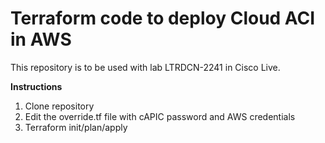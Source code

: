 # Terraform code to deploy Cloud ACI in AWS

This repository is to be used with lab LTRDCN-2241 in Cisco Live.

**Instructions**

1. Clone repository
2. Edit the override.tf file with cAPIC password and AWS credentials
3. Terraform init/plan/apply
